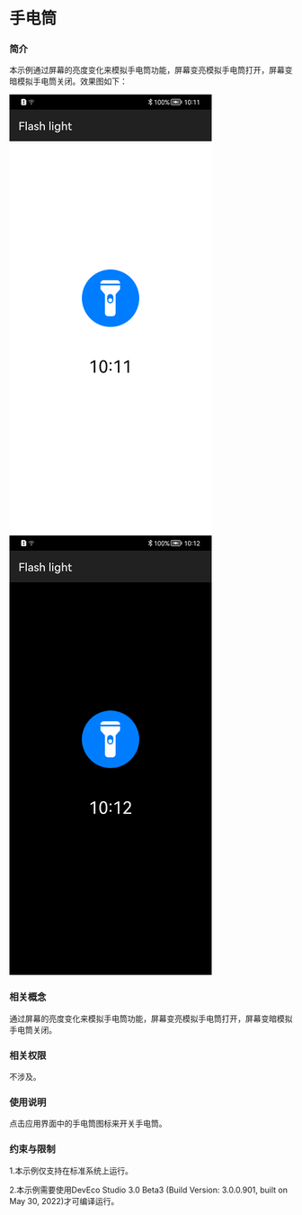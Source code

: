 # 手电筒

### 简介

本示例通过屏幕的亮度变化来模拟手电筒功能，屏幕变亮模拟手电筒打开，屏幕变暗模拟手电筒关闭。效果图如下：

![](screenshots/device/light.png) ![](screenshots/device/dark.png)

### 相关概念

通过屏幕的亮度变化来模拟手电筒功能，屏幕变亮模拟手电筒打开，屏幕变暗模拟手电筒关闭。

### 相关权限

不涉及。

### 使用说明

点击应用界面中的手电筒图标来开关手电筒。

### 约束与限制

1.本示例仅支持在标准系统上运行。

2.本示例需要使用DevEco Studio 3.0 Beta3 (Build Version: 3.0.0.901, built on May 30, 2022)才可编译运行。